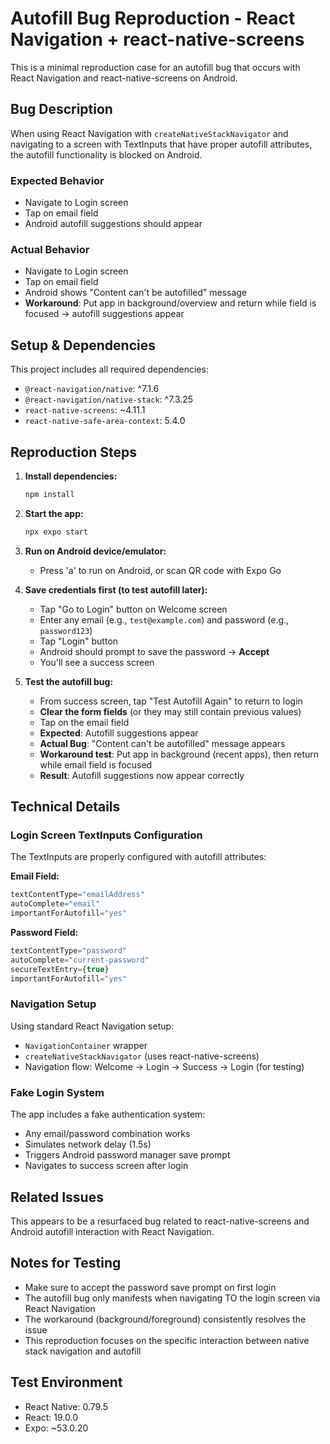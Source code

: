 # Autofill Bug Reproduction - React Navigation + react-native-screens

This is a minimal reproduction case for an autofill bug that occurs with React Navigation and react-native-screens on Android.

## Bug Description

When using React Navigation with `createNativeStackNavigator` and navigating to a screen with TextInputs that have proper autofill attributes, the autofill functionality is blocked on Android.

### Expected Behavior
- Navigate to Login screen
- Tap on email field
- Android autofill suggestions should appear

### Actual Behavior
- Navigate to Login screen
- Tap on email field
- Android shows "Content can't be autofilled" message
- **Workaround**: Put app in background/overview and return while field is focused → autofill suggestions appear

## Setup & Dependencies

This project includes all required dependencies:

- `@react-navigation/native`: ^7.1.6
- `@react-navigation/native-stack`: ^7.3.25
- `react-native-screens`: ~4.11.1
- `react-native-safe-area-context`: 5.4.0

## Reproduction Steps

1. **Install dependencies:**
   ```bash
   npm install
   ```

2. **Start the app:**
   ```bash
   npx expo start
   ```

3. **Run on Android device/emulator:**
   - Press 'a' to run on Android, or scan QR code with Expo Go

4. **Save credentials first (to test autofill later):**
   - Tap "Go to Login" button on Welcome screen
   - Enter any email (e.g., `test@example.com`) and password (e.g., `password123`)
   - Tap "Login" button
   - Android should prompt to save the password → **Accept**
   - You'll see a success screen

5. **Test the autofill bug:**
   - From success screen, tap "Test Autofill Again" to return to login
   - **Clear the form fields** (or they may still contain previous values)
   - Tap on the email field
   - **Expected**: Autofill suggestions appear
   - **Actual Bug**: "Content can't be autofilled" message appears
   - **Workaround test**: Put app in background (recent apps), then return while email field is focused
   - **Result**: Autofill suggestions now appear correctly

## Technical Details

### Login Screen TextInputs Configuration
The TextInputs are properly configured with autofill attributes:

**Email Field:**
```javascript
textContentType="emailAddress"
autoComplete="email"
importantForAutofill="yes"
```

**Password Field:**
```javascript
textContentType="password"
autoComplete="current-password"
secureTextEntry={true}
importantForAutofill="yes"
```

### Navigation Setup
Using standard React Navigation setup:
- `NavigationContainer` wrapper
- `createNativeStackNavigator` (uses react-native-screens)
- Navigation flow: Welcome → Login → Success → Login (for testing)

### Fake Login System
The app includes a fake authentication system:
- Any email/password combination works
- Simulates network delay (1.5s)
- Triggers Android password manager save prompt
- Navigates to success screen after login

## Related Issues
This appears to be a resurfaced bug related to react-native-screens and Android autofill interaction with React Navigation.

## Notes for Testing
- Make sure to accept the password save prompt on first login
- The autofill bug only manifests when navigating TO the login screen via React Navigation
- The workaround (background/foreground) consistently resolves the issue
- This reproduction focuses on the specific interaction between native stack navigation and autofill

## Test Environment
- React Native: 0.79.5
- React: 19.0.0
- Expo: ~53.0.20
